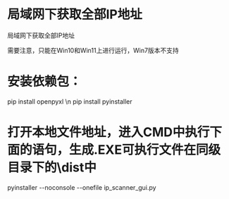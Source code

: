 # 局域网下获取全部IP地址
局域网下获取全部IP地址

需要注意，只能在Win10和Win11上进行运行，Win7版本不支持

# 安装依赖包：
pip install openpyxl \n
pip install pyinstaller

# 打开本地文件地址，进入CMD中执行下面的语句，生成.EXE可执行文件在同级目录下的\dist中
pyinstaller --noconsole --onefile ip_scanner_gui.py
